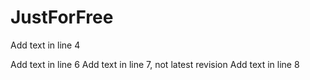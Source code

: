 # JustForFree


Add text in line 4

Add text in line 6
Add text in line 7, not latest revision
Add text in line 8